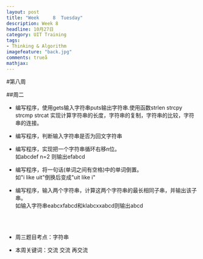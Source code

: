 ```yaml
---
layout: post
title: "Week	 8	Tuesday"
description: Week 8
headline: 10月27日
category: UIT Training
tags:  
- Thinking & Algorithm
imagefeature: "back.jpg"
comments: trueå
mathjax: 
---
```


#第八周

##周二

* 编写程序，使用gets输入字符串puts输出字符串.使用函数strlen strcpy strcmp strcat 实现计算字符串的长度，字符串的复制，字符串的比较，字符串的连接。


* 编写程序，判断输入字符串是否为回文字符串
  

* 编写程序，实现把一个字符串循环右移n位。<br>如abcdef n=2 则输出efabcd
 
* 编写程序，将一句话(单词之间有空格)中的单词倒置。<br>如"i like uit"倒换后变成"uit like i"

* 编写程序，输入两个字符串，计算这两个字符串的最长相同子串，并输出该子串。<br>如输入字符串eabcxfabcd和klabcxxabcd则输出abcd 


<br><br>


* 周三题目考点：字符串

* 本周关键词：交流   交流   再交流